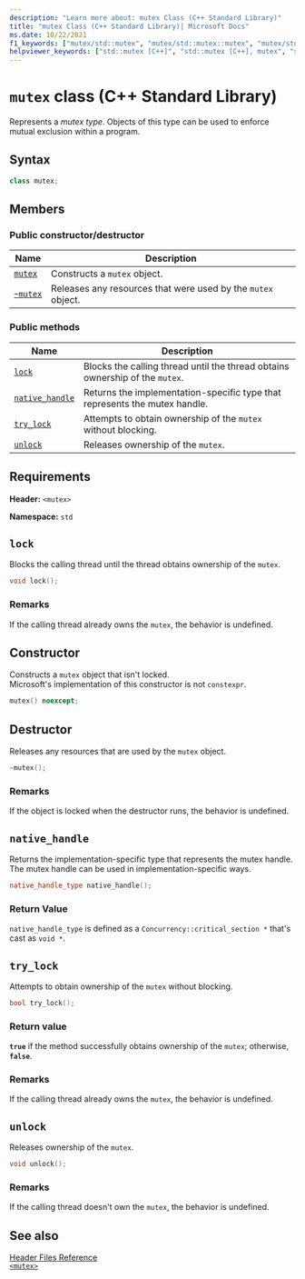 ```yaml
---
description: "Learn more about: mutex Class (C++ Standard Library)"
title: "mutex Class (C++ Standard Library)| Microsoft Docs"
ms.date: 10/22/2021
f1_keywords: ["mutex/std::mutex", "mutex/std::mutex::mutex", "mutex/std::mutex::lock", "mutex/std::mutex::native_handle", "mutex/std::mutex::try_lock", "mutex/std::mutex::unlock"]
helpviewer_keywords: ["std::mutex [C++]", "std::mutex [C++], mutex", "std::mutex [C++], lock", "std::mutex [C++], native_handle", "std::mutex [C++], try_lock", "std::mutex [C++], unlock"]
---
```

# `mutex` class (C++ Standard Library)

Represents a *mutex type*. Objects of this type can be used to enforce mutual exclusion within a program.

## Syntax

```cpp
class mutex;
```

## Members

### Public constructor/destructor

|Name|Description|
|----------|-----------------|
|[`mutex`](#mutex)|Constructs a `mutex` object.|
|[`~mutex`](#dtormutex_destructor)|Releases any resources that were used by the `mutex` object.|

### Public methods

|Name|Description|
|----------|-----------------|
|[`lock`](#lock)|Blocks the calling thread until the thread obtains ownership of the `mutex`.|
|[`native_handle`](#native_handle)|Returns the implementation-specific type that represents the mutex handle.|
|[`try_lock`](#try_lock)|Attempts to obtain ownership of the `mutex` without blocking.|
|[`unlock`](#unlock)|Releases ownership of the `mutex`.|

## Requirements

**Header:** `<mutex>`

**Namespace:** `std`

## <a name="lock"></a> `lock`

Blocks the calling thread until the thread obtains ownership of the `mutex`.

```cpp
void lock();
```

### Remarks

If the calling thread already owns the `mutex`, the behavior is undefined.

## <a name="mutex"></a> Constructor

Constructs a `mutex` object that isn't locked.\
Microsoft's implementation of this constructor is not `constexpr`.

```cpp
mutex() noexcept;
```

## <a name="dtormutex_destructor"></a> Destructor

Releases any resources that are used by the `mutex` object.

```cpp
~mutex();
```

### Remarks

If the object is locked when the destructor runs, the behavior is undefined.

## <a name="native_handle"></a> `native_handle`

Returns the implementation-specific type that represents the mutex handle. The mutex handle can be used in implementation-specific ways.

```cpp
native_handle_type native_handle();
```

### Return Value

`native_handle_type` is defined as a `Concurrency::critical_section *` that's cast as `void *`.

## <a name="try_lock"></a> `try_lock`

Attempts to obtain ownership of the `mutex` without blocking.

```cpp
bool try_lock();
```

### Return value

**`true`** if the method successfully obtains ownership of the `mutex`; otherwise, **`false`**.

### Remarks

If the calling thread already owns the `mutex`, the behavior is undefined.

## <a name="unlock"></a> `unlock`

Releases ownership of the `mutex`.

```cpp
void unlock();
```

### Remarks

If the calling thread doesn't own the `mutex`, the behavior is undefined.

## See also

[Header Files Reference](../standard-library/cpp-standard-library-header-files.md)\
[`<mutex>`](../standard-library/mutex.md)
